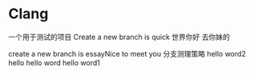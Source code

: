 Clang
=====

一个用于测试的项目
Create a new branch is quick
世界你好
去你妹的

create a new branch is essayNice to meet you
分支测理策略
hello word2
hello
hello word
hello word1

